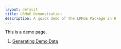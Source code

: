 ```yaml
---
layout: default
title: LRMoE Demonstration
description: A quick demo of the LRMoE Package in R
---
```


This is a demo page.

1. [Generating Demo Data](./1-DemoDataGeneration/DemoDataGeneration.html)